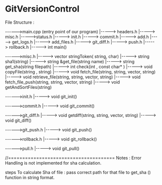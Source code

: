 # GitVersionControl


File Structure :

------>main.cpp (entry point of our program)
		|-----> headers.h
		|-----> misc.h
		|----->status.h
		|-----> init.h
		|-----> commit.h
		|-----> add.h 
		|-----> get_logs.h
		|-----> add_files.h
		|-----> git_diff.h
		|-----> push.h
		|-----> rollback.h
		|-----> int main() 




------>misc.h
		|-----> vector<string> stringToken( string, char)
		|-----> string sha1(string)
		|-----> string &get_file(string name)
		|----->	string get_sha(string filepath) 
		|-----> int check(int , const char* )
		|-----> void copyFile(string , string)
		|-----> void fetch_file(string, string, vector<string>, string)
		|-----> void retrieve_file(string, string, vector<string>, string)
		|-----> void fetch_file_push(string, string, vector<string>, string)
		|-----> void getAndSortFiles(string)

------>init.h
		|-----> void git_init()


------>commit.h
		|-----> void git_commit()

------>git_diff.h
		|-----> void getdiff(string, string, vector<string>, string)
		|----->	void git_diff()	
	
------>git_push.h
		|----->	void git_push()	

------>rollback.h
		|----->	void git_rollback()	

------>pull.h
		|----->	void git_pull()	


//======================================
Notes : Error Handling is not implemented for sha calculation.

steps To calculate Sha of file : pass correct path for that file to get_sha () function in string format.
